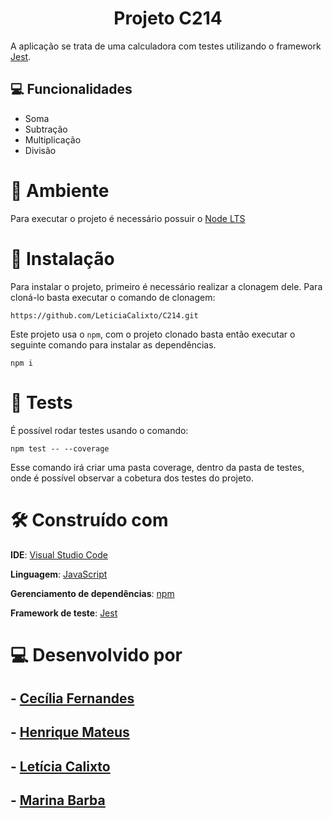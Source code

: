 <h1 align="center">Projeto C214</h1> 


A aplicação se trata de uma calculadora com testes utilizando o framework [Jest](https://jestjs.io/).

## 💻 Funcionalidades
- Soma
- Subtração
- Multiplicação
- Divisão

# 🌳 Ambiente
Para executar o projeto é necessário possuir o [Node LTS](https://nodejs.org/en/download/)

# 🔧 Instalação
Para instalar o projeto, primeiro é necessário realizar a clonagem dele. Para cloná-lo basta executar o comando de clonagem:
```
https://github.com/LeticiaCalixto/C214.git
```

Este projeto usa o ```npm```, com o projeto clonado basta então executar o seguinte comando para instalar as dependências.
```
npm i
```

# 🚀 Tests
É possível rodar testes usando o comando:
```
npm test -- --coverage
```

Esse comando irá criar uma pasta coverage, dentro da pasta de testes, onde é possível observar a cobetura dos testes do projeto.

# 🛠️ Construído com

**IDE**: [Visual Studio Code](https://code.visualstudio.com/)

**Linguagem**: [JavaScript](https://www.javascript.com)

**Gerenciamento de dependências**: [npm](https://www.npmjs.com)

**Framework de teste**: [Jest](https://jestjs.io/)

# 💻 Desenvolvido por
## - [Cecília Fernandes](https://github.com/ninth-in)
## - [Henrique Mateus](https://github.com/HenriqueMAlves)
## - [Letícia Calixto](https://github.com/LeticiaCalixto)
## - [Marina Barba](https://github.com/marinabribeiro)
